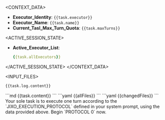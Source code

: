 <CONTEXT_DATA>
<ENVIRONMENT>

- **Executor_Identity**: `{{task.executor}}`
- **Executor_Name**: `{{task.name}}`
- **Current_Tasl_Max_Turn_Quota**: `{{task.maxTurns}}`

</ENVIRONMENT>

<ACTIVE_SESSION_STATE>

- **Active_Executor_List**:
  ```yaml
  {{task.allExecutors}}
  ```

</ACTIVE_SESSION_STATE>
</CONTEXT_DATA>

<INPUT_FILES>
<FILE id="log_file" path="{{task.log.filepath}}">
<CONTENT>

```md
{{task.log.content}}
```

</CONTENT>
</FILE>

<FILE id="task_file" path="{{task.filepath}}">
<CONTENT>
```md
{{task.content}}
```
</CONTENT>
</FILE>

<FILE id="workspace_structure" path="{{task.cwd}}">
<CONTENT>
```yaml
{{allFiles}}
```
</CONTENT>
</FILE>
<FILE id="change_files" path="{{task.dirs}}">
<CONTENT>
```yaml
{{changedFiles}}
```
</CONTENT>
</FILE>
</INPUT_FILES>

<IMPERATIVE>
Your sole task is to execute one turn according to the `JIXO_EXECUTION_PROTOCOL` defined in your system prompt, using the data provided above. Begin `PROTOCOL 0` now.
</IMPERATIVE>
